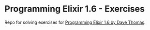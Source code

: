 # Programming Elixir 1.6 - Exercises

Repo for solving exercises for [Programming Elixir 1.6 by Dave Thomas](https://pragprog.com/book/elixir16/programming-elixir-1-6).
